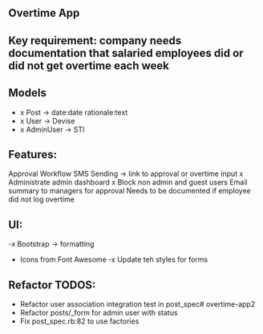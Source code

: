 ## Overtime App

## Key requirement: company needs documentation that salaried employees did or did not get overtime each week

## Models
- x Post -> date:date rationale:text
- x User -> Devise
- x AdminUser -> STI

## Features:
Approval Workflow
SMS Sending -> link to approval or overtime input
x Administrate admin dashboard
x Block non admin and guest users
Email summary to managers for approval
Needs to be documented if employee did not log overtime

## UI:
-x Bootstrap -> formatting
- Icons from Font Awesome
-x Update teh styles for forms

## Refactor TODOS:
- Refactor user association integration test in post_spec# overtime-app2
- Refactor posts/_form for admin user with status
- Fix post_spec.rb:82 to use factories
